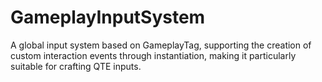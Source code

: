 # GameplayInputSystem
A global input system based on GameplayTag, supporting the creation of custom interaction events through instantiation, making it particularly suitable for crafting QTE inputs.
